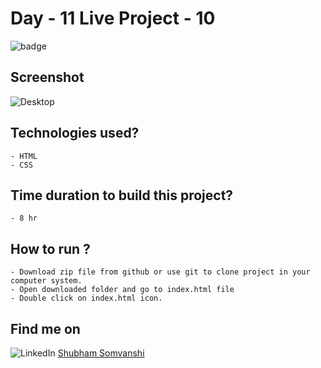 # Day - 11 Live Project - 10

![badge](https://img.shields.io/badge/Webdev-Day--10-red)

## Screenshot

![Desktop](./)


## Technologies used?

    - HTML
    - CSS

## Time duration to build this project?

    - 8 hr

## How to run ?

    - Download zip file from github or use git to clone project in your computer system.
    - Open downloaded folder and go to index.html file
    - Double click on index.html icon.

## Find me on

![LinkedIn](https://img.shields.io/badge/LinkedIn-Connect-green) [Shubham Somvanshi](https://www.linkedin.com/in/shubham-somvanshi-778193135/)



    

